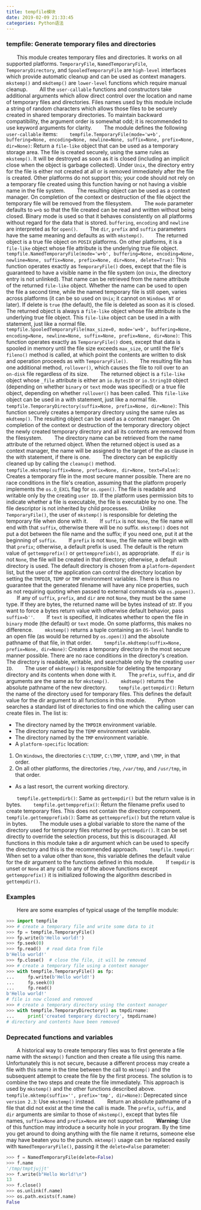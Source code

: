 ```yaml
---
title: tempfile模块
date: 2019-02-09 21:33:45
categories: Python语法
---
```

### tempfile: Generate temporary files and directories

&emsp;&emsp;This module creates temporary files and directories. It works on all supported platforms. `TemporaryFile`, `NamedTemporaryFile`, `TemporaryDirectory`, and `SpooledTemporaryFile` are `high-level` interfaces which provide automatic cleanup and can be used as context managers. `mkstemp()` and `mkdtemp()` are `lower-level` functions which require manual cleanup.
&emsp;&emsp;All the `user-callable` functions and constructors take additional arguments which allow direct control over the location and name of temporary files and directories. Files names used by this module include a string of random characters which allows those files to be securely created in shared temporary directories. To maintain backward compatibility, the argument order is somewhat odd; it is recommended to use keyword arguments for clarity.
&emsp;&emsp;The module defines the following `user-callable` items:
&emsp;&emsp;`tempfile.TemporaryFile(mode='w+b', buffering=None, encoding=None, newline=None, suffix=None, prefix=None, dir=None)`: Return a `file-like` object that can be used as a temporary storage area. The file is created securely, using the same rules as `mkstemp()`. It will be destroyed as soon as it is closed (including an implicit close when the object is garbage collected). Under `Unix`, the directory entry for the file is either not created at all or is removed immediately after the file is created. Other platforms do not support this; your code should not rely on a temporary file created using this function having or not having a visible name in the file system.
&emsp;&emsp;The resulting object can be used as a context manager. On completion of the context or destruction of the file object the temporary file will be removed from the filesystem.
&emsp;&emsp;The `mode` parameter defaults to `w+b` so that the file created can be read and written without being closed. Binary mode is used so that it behaves consistently on all platforms without regard for the data that is stored. `buffering`, `encoding` and `newline` are interpreted as for `open()`.
&emsp;&emsp;The `dir`, `prefix` and `suffix` parameters have the same meaning and defaults as with `mkstemp()`.
&emsp;&emsp;The returned object is a true file object on `POSIX` platforms. On other platforms, it is a `file-like` object whose file attribute is the underlying true file object.
&emsp;&emsp;`tempfile.NamedTemporaryFile(mode='w+b', buffering=None, encoding=None, newline=None, suffix=None, prefix=None, dir=None, delete=True)`: This function operates exactly as `TemporaryFile()` does, except that the file is guaranteed to have a visible name in the file system (on `Unix`, the directory entry is not unlinked). That name can be retrieved from the name attribute of the returned `file-like` object. Whether the name can be used to open the file a second time, while the named temporary file is still open, varies across platforms (it can be so used on `Unix`; it cannot on `Windows NT` or later). If delete is `true` (the default), the file is deleted as soon as it is closed. The returned object is always a `file-like` object whose file attribute is the underlying true file object. This `file-like` object can be used in a with statement, just like a normal file.
&emsp;&emsp;`tempfile.SpooledTemporaryFile(max_size=0, mode='w+b', buffering=None, encoding=None, newline=None, suffix=None, prefix=None, dir=None)`: This function operates exactly as `TemporaryFile()` does, except that data is spooled in memory until the file size exceeds `max_size`, or until the file's `fileno()` method is called, at which point the contents are written to disk and operation proceeds as with `TemporaryFile()`.
&emsp;&emsp;The resulting file has one additional method, `rollover()`, which causes the file to roll over to an `on-disk` file regardless of its size.
&emsp;&emsp;The returned object is a `file-like` object whose `_file` attribute is either an `io.BytesIO` or `io.StringIO` object (depending on whether `binary` or `text` mode was specified) or a true file object, depending on whether `rollover()` has been called. This `file-like` object can be used in a with statement, just like a normal file.
&emsp;&emsp;`tempfile.TemporaryDirectory(suffix=None, prefix=None, dir=None)`: This function securely creates a temporary directory using the same rules as `mkdtemp()`. The resulting object can be used as a context manager. On completion of the context or destruction of the temporary directory object the newly created temporary directory and all its contents are removed from the filesystem.
&emsp;&emsp;The directory name can be retrieved from the name attribute of the returned object. When the returned object is used as a context manager, the name will be assigned to the target of the as clause in the with statement, if there is one.
&emsp;&emsp;The directory can be explicitly cleaned up by calling the `cleanup()` method.
&emsp;&emsp;`tempfile.mkstemp(suffix=None, prefix=None, dir=None, text=False)`: Creates a temporary file in the most secure manner possible. There are no race conditions in the file's creation, assuming that the platform properly implements the `os.O_EXCL` flag for `os.open()`. The file is readable and writable only by the creating `user ID`. If the platform uses permission bits to indicate whether a file is executable, the file is executable by no one. The file descriptor is not inherited by child processes.
&emsp;&emsp;Unlike `TemporaryFile()`, the user of `mkstemp()` is responsible for deleting the temporary file when done with it.
&emsp;&emsp;If `suffix` is not `None`, the file name will end with that `suffix`, otherwise there will be no suffix. `mkstemp()` does not put a dot between the file name and the suffix; if you need one, put it at the beginning of `suffix`.
&emsp;&emsp;If `prefix` is not `None`, the file name will begin with that `prefix`; otherwise, a default prefix is used. The default is the return value of `gettempprefix()` or `gettempprefixb()`, as appropriate.
&emsp;&emsp;If `dir` is not `None`, the file will be created in that directory; otherwise, a default directory is used. The default directory is chosen from a `platform-dependent` list, but the user of the application can control the directory location by setting the `TMPDIR`, `TEMP` or `TMP` environment variables. There is thus no guarantee that the generated filename will have any nice properties, such as not requiring quoting when passed to external commands via `os.popen()`.
&emsp;&emsp;If any of `suffix`, `prefix`, and `dir` are not `None`, they must be the same type. If they are bytes, the returned name will be bytes instead of str. If you want to force a bytes return value with otherwise default behavior, pass `suffix=b''`.
&emsp;&emsp;If `text` is specified, it indicates whether to open the file in `binary` mode (the default) or `text` mode. On some platforms, this makes no difference.
&emsp;&emsp;`mkstemp()` returns a tuple containing an `OS-level` handle to an open file (as would be returned by `os.open()`) and the absolute pathname of that file, in that order.
&emsp;&emsp;`tempfile.mkdtemp(suffix=None, prefix=None, dir=None)`: Creates a temporary directory in the most secure manner possible. There are no race conditions in the directory's creation. The directory is readable, writable, and searchable only by the creating `user ID`.
&emsp;&emsp;The user of `mkdtemp()` is responsible for deleting the temporary directory and its contents when done with it.
&emsp;&emsp;The `prefix`, `suffix`, and dir arguments are the same as for `mkstemp()`.
&emsp;&emsp;`mkdtemp()` returns the absolute pathname of the new directory.
&emsp;&emsp;`tempfile.gettempdir()`: Return the name of the directory used for temporary files. This defines the default value for the dir argument to all functions in this module.
&emsp;&emsp;Python searches a standard list of directories to find one which the calling user can create files in. The list is:

- The directory named by the `TMPDIR` environment variable.
- The directory named by the `TEMP` environment variable.
- The directory named by the `TMP` environment variable.
- A `platform-specific` location:

1. On `Windows`, the directories `C:\TEMP`, `C:\TMP`, `\TEMP`, and `\TMP`, in that order.
2. On all other platforms, the directories `/tmp`, `/var/tmp`, and `/usr/tmp`, in that order.

- As a last resort, the current working directory.

&emsp;&emsp;`tempfile.gettempdirb()`: Same as `gettempdir()` but the return value is in bytes.
&emsp;&emsp;`tempfile.gettempprefix()`: Return the filename prefix used to create temporary files. This does not contain the directory component.
&emsp;&emsp;`tempfile.gettempprefixb()`: Same as `gettempprefix()` but the return value is in bytes.
&emsp;&emsp;The module uses a global variable to store the name of the directory used for temporary files returned by `gettempdir()`. It can be set directly to override the selection process, but this is discouraged. All functions in this module take a dir argument which can be used to specify the directory and this is the recommended approach.
&emsp;&emsp;`tempfile.tempdir`: When set to a value other than `None`, this variable defines the default value for the dir argument to the functions defined in this module.
&emsp;&emsp;If `tempdir` is unset or `None` at any call to any of the above functions except `gettempprefix()` it is initialized following the algorithm described in `gettempdir()`.

### Examples

&emsp;&emsp;Here are some examples of typical usage of the tempfile module:

``` python
>>> import tempfile
>>> # create a temporary file and write some data to it
>>> fp = tempfile.TemporaryFile()
>>> fp.write(b'Hello world!')
>>> fp.seek(0)
>>> fp.read()  # read data from file
b'Hello world!'
>>> fp.close()  # close the file, it will be removed
>>> # create a temporary file using a context manager
>>> with tempfile.TemporaryFile() as fp:
...     fp.write(b'Hello world!')
...     fp.seek(0)
...     fp.read()
b'Hello world!'
# file is now closed and removed
>>> # create a temporary directory using the context manager
>>> with tempfile.TemporaryDirectory() as tmpdirname:
...     print('created temporary directory', tmpdirname)
# directory and contents have been removed
```

### Deprecated functions and variables

&emsp;&emsp;A historical way to create temporary files was to first generate a file name with the `mktemp()` function and then create a file using this name. Unfortunately this is not secure, because a different process may create a file with this name in the time between the call to `mktemp()` and the subsequent attempt to create the file by the first process. The solution is to combine the two steps and create the file immediately. This approach is used by `mkstemp()` and the other functions described above.
&emsp;&emsp;`tempfile.mktemp(suffix='', prefix='tmp', dir=None)`: Deprecated since `version 2.3`: Use `mkstemp()` instead.
&emsp;&emsp;Return an absolute pathname of a file that did not exist at the time the call is made. The `prefix`, `suffix`, and `dir` arguments are similar to those of `mkstemp()`, except that bytes file names, `suffix=None` and `prefix=None` are not supported.
&emsp;&emsp;**Warning**: Use of this function may introduce a security hole in your program. By the time you get around to doing anything with the file name it returns, someone else may have beaten you to the punch. `mktemp()` usage can be replaced easily with `NamedTemporaryFile()`, passing it the `delete=False` parameter:

``` python
>>> f = NamedTemporaryFile(delete=False)
>>> f.name
'/tmp/tmptjujjt'
>>> f.write(b"Hello World!\n")
13
>>> f.close()
>>> os.unlink(f.name)
>>> os.path.exists(f.name)
False
```